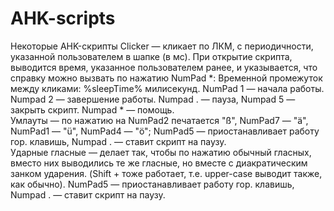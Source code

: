 # AHK-scripts
Некоторые AHK-скрипты
Clicker — кликает по ЛКМ, с периодичности, указанной пользователем в шапке (в мс). При открытие скрипта, выводится время, указанное пользователем ранее, и указывается, что справку можно вызвать по нажатию NumPad \*: Временной промежуток между кликами: %sleepTime% милисекунд. NumPad 1 — начала работы. Numpad 2 — завершение работы. Numpad . — пауза, Numpad 5 — закрыть скрипт. Numpad * — помощь.  
Умлауты — по нажатию на NumPad2 печатается "ß", NumPad7 — "ä", NumPad1 — "ü", NumPad4 — "ö"; NumPad5 — приостанавливает работу гор. клавишь, Numpad . — ставит скрипт на паузу.  
Ударные гласные — делает так, чтобы по нажатию обычный гласных, вместо них выводились те же гласные, но вместе с диакратическим занком ударения. (Shift + тоже работает, т.е. upper-case выводит также, как обычно). NumPad5 — приостанавливает работу гор. клавишь, Numpad . — ставит скрипт на паузу.
